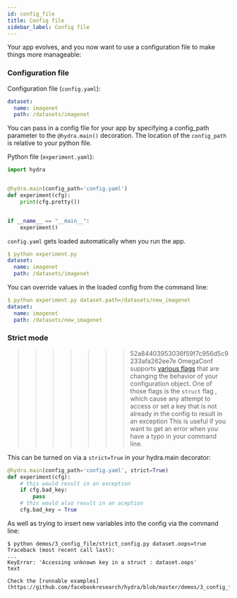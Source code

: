 ```yaml
---
id: config_file
title: Config file
sidebar_label: Config file
---
```


Your app evolves, and you now want to use a configuration file to make things more manageable:

### Configuration file
Configuration file (`config.yaml`):
```yaml
dataset:
  name: imagenet
  path: /datasets/imagenet
```

You can pass in a config file for your app by specifying a config_path parameter to the `@hydra.main()` decoration.
The location of the `config_path` is relative to your python file.

Python file (`experiment.yaml`):
```python
import hydra


@hydra.main(config_path='config.yaml')
def experiment(cfg):
    print(cfg.pretty())


if __name__ == "__main__":
    experiment()
```

`config.yaml` gets loaded automatically when you run the app.
```yaml
$ python experiment.py
dataset:
  name: imagenet
  path: /datasets/imagenet
```

You can override values in the loaded config from the command line:
```yaml
$ python experiment.py dataset.path=/datasets/new_imagenet
dataset:
  name: imagenet
  path: /datasets/new_imagenet
```


### Strict mode
>>>>>>> 52a84403953036f59f7c956d5c9233afa262ee7e
OmegaConf supports [various flags](https://omegaconf.readthedocs.io/en/latest/usage.html#configuration-flags) that are changing the behavior of your configuration object.
One of those flags is the `struct` flag , which cause any attempt to access or set a key that is not already in the config to result in an exception
This is useful if you want to get an error when you have a typo in your command line.

This can be turned on via a `strict=True` in your hydra.main decorator:

```python
@hydra.main(config_path='config.yaml', strict=True)
def experiment(cfg):
    # this would result in an exception
    if cfg.bad_key:
        pass
    # this would also result in an aception
    cfg.bad_key = True
```

As well as trying to insert new variables into the config via the command line:
```text
$ python demos/3_config_file/strict_config.py dataset.oops=true
Traceback (most recent call last):
...
KeyError: 'Accessing unknown key in a struct : dataset.oops'
text

Check the [runnable examples](https://github.com/facebookresearch/hydra/blob/master/demos/3_config_file).